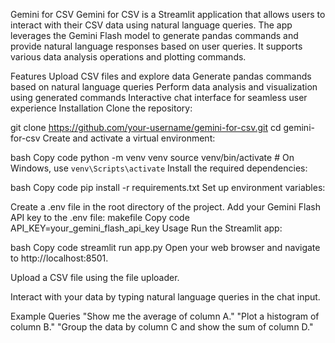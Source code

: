 Gemini for CSV
Gemini for CSV is a Streamlit application that allows users to interact with their CSV data using natural language queries. The app leverages the Gemini Flash model to generate pandas commands and provide natural language responses based on user queries. It supports various data analysis operations and plotting commands.

Features
Upload CSV files and explore data
Generate pandas commands based on natural language queries
Perform data analysis and visualization using generated commands
Interactive chat interface for seamless user experience
Installation
Clone the repository:

git clone https://github.com/your-username/gemini-for-csv.git
cd gemini-for-csv
Create and activate a virtual environment:

bash
Copy code
python -m venv venv
source venv/bin/activate  # On Windows, use `venv\Scripts\activate`
Install the required dependencies:

bash
Copy code
pip install -r requirements.txt
Set up environment variables:

Create a .env file in the root directory of the project.
Add your Gemini Flash API key to the .env file:
makefile
Copy code
API_KEY=your_gemini_flash_api_key
Usage
Run the Streamlit app:

bash
Copy code
streamlit run app.py
Open your web browser and navigate to http://localhost:8501.

Upload a CSV file using the file uploader.

Interact with your data by typing natural language queries in the chat input.

Example Queries
"Show me the average of column A."
"Plot a histogram of column B."
"Group the data by column C and show the sum of column D."
